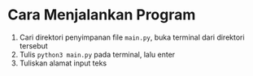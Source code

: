 # Cara Menjalankan Program
1. Cari direktori penyimpanan file `main.py`, buka terminal dari direktori tersebut
2. Tulis `python3 main.py` pada terminal, lalu enter
3. Tuliskan alamat input teks